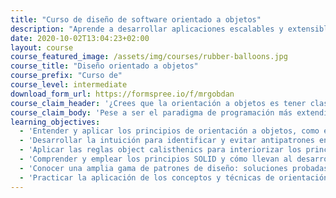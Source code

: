 ```yaml
---
title: "Curso de diseño de software orientado a objetos"
description: "Aprende a desarrollar aplicaciones escalables y extensibles aprovechando la potencia del paradigma de programación más extendido: la orientación a objetos."
date: 2020-10-02T13:04:23+02:00
layout: course
course_featured_image: /assets/img/courses/rubber-balloons.jpg
course_title: "Diseño orientado a objetos"
course_prefix: "Curso de"
course_level: intermediate
download_form_url: https://formspree.io/f/mrgobdan
course_claim_header: '¿Crees que la orientación a objetos es tener clases llenas de getters y setters? <em>Estás equivocado.</em>'
course_claim_body: 'Pese a ser el paradigma de programación más extendido, también es de los más <em>maliterpretados e infrautilizados</em>. Aprovechar todo su potencial es posible aprendiendo los <em>principios, técnicas y patrones</em>.'
learning_objectives:
  - 'Entender y aplicar los principios de orientación a objetos, como encapsulación y polimorfismo, para escribir aplicaciones escalables y extensibles.'
  - 'Desarrollar la intuición para identificar y evitar antipatrones en el código, síntomas indicativos de que puede haber problemas de diseño.'
  - 'Aplicar las reglas object calisthenics para interiorizar los principios a la vez que se mejora inmediatamente el diseño del código.'
  - 'Comprender y emplear los principios SOLID y cómo llevan al desarrollo de un software más modular.'
  - 'Conocer una amplia gama de patrones de diseño: soluciones probadas y efectivas a problemas de diseño comunes.'
  - 'Practicar la aplicación de los conceptos y técnicas de orientación a objetos sobre aplicaciones de complejidad considerable.'
---
```

